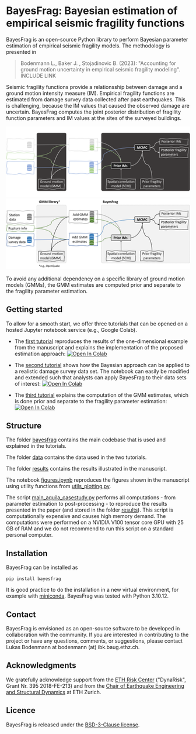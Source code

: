 # BayesFrag: Bayesian estimation of empirical seismic fragility functions

<!---
[![DOI](https://zenodo.org/badge/542139247.svg)](https://zenodo.org/badge/latestdoi/542139247)
-->

BayesFrag is an open-source Python library to perform Bayesian parameter estimation of empirical seismic fragility models. The methodology is presented in

> Bodenmann L., Baker J. , Stojadinovic B. (2023): "Accounting for ground motion uncertainty in empirical seismic fragility modeling". INCLUDE LINK

Seismic fragility functions provide a relationsship between damage and a ground motion intensity measure (IM). Empirical fragility functions are estimated from damage survey data collected after past earthquakes. This is challenging, because the IM values that caused the observed damage are uncertain. BayesFrag computes the joint posterior distribution of fragility function parameters and IM values at the sites of the surveyed buildings. 

![schema](https://github.com/bodlukas/BayesFrag/blob/fff6196f53253e8c1c51cde3f34c9ad39bda1e86/data/bayesfrag_schema_dark.png#gh-dark-mode-only)
![schema](https://github.com/bodlukas/BayesFrag/blob/fff6196f53253e8c1c51cde3f34c9ad39bda1e86/data/bayesfrag_schema_white.png#gh-light-mode-only)

To avoid any additional dependency on a specific library of ground motion models (GMMs), the GMM estimates are computed prior and separate to the fragility parameter estimation.

## Getting started

To allow for a smooth start, we offer three tutorials that can be opened on a hosted Jupyter notebook service (e.g., Google Colab).  

- The [first tutorial](Tutorial1.ipynb) reproduces the results of the one-dimensional example from the manuscript and explains the implementation of the proposed estimation approach: <a target="_blank" href="https://colab.research.google.com/github/bodlukas/BayesFrag/blob/main/Tutorial1.ipynb">
  <img src="https://colab.research.google.com/assets/colab-badge.svg" alt="Open In Colab" height="15"/>
</a>

- The [second tutorial](Tutorial2.ipynb) shows how the Bayesian approach can be applied to a realistic damage survey data set. The notebook can easily be modified and extended such that analysts can apply BayesFrag to their data sets of interest: <a target="_blank" href="https://colab.research.google.com/github/bodlukas/BayesFrag/blob/main/Tutorial2.ipynb">
  <img src="https://colab.research.google.com/assets/colab-badge.svg" alt="Open In Colab" height="15"/>
</a>

- The [third tutorial](Tutorial3.ipynb) explains the computation of the GMM estimates, which is done prior and separate to the fragility parameter estimation: <a target="_blank" href="https://colab.research.google.com/github/bodlukas/BayesFrag/blob/main/Tutorial3.ipynb">
  <img src="https://colab.research.google.com/assets/colab-badge.svg" alt="Open In Colab" height="15"/>
</a>

## Structure

The folder [bayesfrag](bayesfrag/) contains the main codebase that is used and explained in the tutorials.

The folder [data](data/) contains the data used in the two tutorials.

The folder [results](results/) contains the results illustrated in the manuscript.

The notebook [figures.ipynb](figures.ipynb) reproduces the figures shown in the manuscript using utility functions from [utils_plotting.py](utils_plotting.py).

The script [main_aquila_casestudy.py](main_aquila_casestudy.py) performs all computations - from parameter estimation to post-processing - to reproduce the results presented in the paper (and stored in the folder [results](results/)). This script is computationally expensive and causes high memory demand. The computations were performed on a NVIDIA V100 tensor core GPU with 25 GB of RAM and we do not recommend to run this script on a standard personal computer.

## Installation

BayesFrag can be installed as 
```
pip install bayesfrag
```
It is good practice to do the installation in a new virtual environment, for example with [miniconda](https://docs.conda.io/en/latest/miniconda.html). BayesFrag was tested with Python 3.10.12.

## Contact
BayesFrag is envisioned as an open-source software to be developed in collaboration with the community. If you are interested in contributing to the project or have any questions, comments, or suggestions, please contact Lukas Bodenmann at bodenmann (at) ibk.baug.ethz.ch.

## Acknowledgments
We gratefully acknowledge support from the [ETH Risk Center](https://riskcenter.ethz.ch/) ("DynaRisk", Grant Nr. 395 2018-FE-213) and from the [Chair of Earthquake Engineering and Structural Dynamics](https://stojadinovic.ibk.ethz.ch/) at ETH Zurich.

## Licence
BayesFrag is released under the [BSD-3-Clause license](LICENSE).
